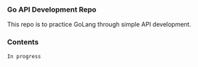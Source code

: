 ### Go API Development Repo

This repo is to practice GoLang through simple API development.

### Contents
`In progress`